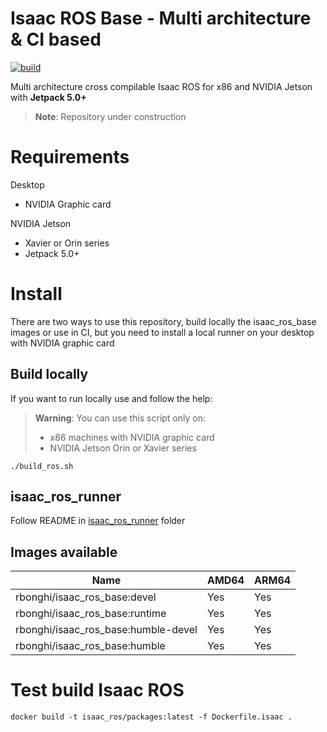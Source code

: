 # Isaac ROS Base - Multi architecture & CI based

[![build](https://github.com/rbonghi/isaac_ros_base/actions/workflows/docker_build.yml/badge.svg)](https://github.com/rbonghi/isaac_ros_base/actions/workflows/docker_build.yml)

Multi architecture cross compilable Isaac ROS for x86 and NVIDIA Jetson with **Jetpack 5.0+**

> **Note**: Repository under construction

# Requirements

Desktop
* NVIDIA Graphic card

NVIDIA Jetson
* Xavier or Orin series
* Jetpack 5.0+

# Install

There are two ways to use this repository, build locally the isaac_ros_base images or use in CI, but you need to install a local runner on your desktop with NVIDIA graphic card

## Build locally

If you want to run locally use and follow the help:

> **Warning**: 
> You can use this script only on:
>  * x86 machines with NVIDIA graphic card
>  * NVIDIA Jetson Orin or Xavier series

```
./build_ros.sh
```

## isaac_ros_runner

Follow README in [isaac_ros_runner](isaac_ros_runner) folder

## Images available

| Name                                | AMD64 | ARM64 |
|-------------------------------------|-------|-------|
| rbonghi/isaac_ros_base:devel        | Yes   | Yes   |
| rbonghi/isaac_ros_base:runtime      | Yes   | Yes   |
| rbonghi/isaac_ros_base:humble-devel | Yes   | Yes   |
| rbonghi/isaac_ros_base:humble       | Yes   | Yes   |

# Test build Isaac ROS

```
docker build -t isaac_ros/packages:latest -f Dockerfile.isaac .
```